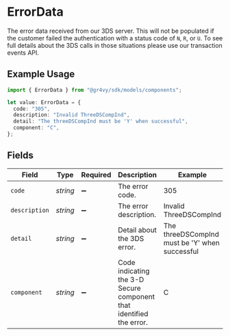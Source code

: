 # ErrorData

The error data received from our 3DS server. This will not be populated if the customer failed the authentication with a status code of `N`, `R`, or `U`.  To see full details about the 3DS calls in those situations please use our transaction events API.

## Example Usage

```typescript
import { ErrorData } from "@gr4vy/sdk/models/components";

let value: ErrorData = {
  code: "305",
  description: "Invalid ThreeDSCompInd",
  detail: "The threeDSCompInd must be 'Y' when successful",
  component: "C",
};
```

## Fields

| Field                                                               | Type                                                                | Required                                                            | Description                                                         | Example                                                             |
| ------------------------------------------------------------------- | ------------------------------------------------------------------- | ------------------------------------------------------------------- | ------------------------------------------------------------------- | ------------------------------------------------------------------- |
| `code`                                                              | *string*                                                            | :heavy_minus_sign:                                                  | The error code.                                                     | 305                                                                 |
| `description`                                                       | *string*                                                            | :heavy_minus_sign:                                                  | The error description.                                              | Invalid ThreeDSCompInd                                              |
| `detail`                                                            | *string*                                                            | :heavy_minus_sign:                                                  | Detail about the 3DS error.                                         | The threeDSCompInd must be 'Y' when successful                      |
| `component`                                                         | *string*                                                            | :heavy_minus_sign:                                                  | Code indicating the 3-D Secure component that identified the error. | C                                                                   |